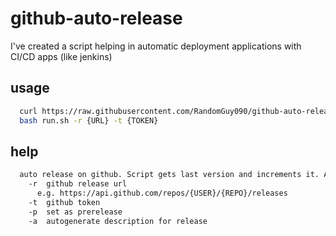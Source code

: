 # github-auto-release
I've created a script helping in automatic deployment applications with CI/CD apps (like jenkins)

## usage

```bash
  curl https://raw.githubusercontent.com/RandomGuy090/github-auto-release/main/auto-release.sh > run.sh
  bash run.sh -r {URL} -t {TOKEN}
```
## help
```bash
  auto release on github. Script gets last version and increments it. After it creates new release
    -r  github release url
      e.g. https://api.github.com/repos/{USER}/{REPO}/releases
    -t  github token
    -p  set as prerelease
    -a  autogenerate description for release

```
